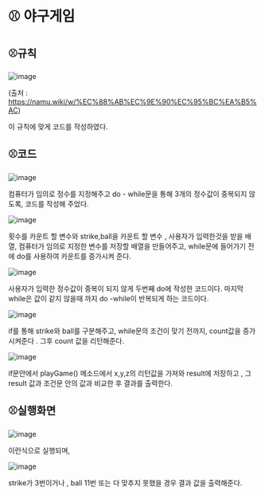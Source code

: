  # :baseball: 야구게임

## :baseball:규칙
![image](https://user-images.githubusercontent.com/93521131/173282617-03dcd89a-29a3-4d18-913a-1e8c4096441f.png)

(출처 : https://namu.wiki/w/%EC%88%AB%EC%9E%90%EC%95%BC%EA%B5%AC)

 이 규칙에 맞게 코드를 작성하였다.

 ## :baseball:코드

 ![image](https://user-images.githubusercontent.com/93521131/173283191-e1547bd7-08fb-4821-bd67-6f8c004d46cd.png)

컴퓨터가 임의로 정수를 지정해주고  do - while문을 통해 3개의 정수값이 중복되지 않도록, 코드를 작성해 주었다.

 ![image](https://user-images.githubusercontent.com/93521131/173283507-b67a0772-fe66-4862-90e0-83e9312ad87e.png)

횟수를 카운트 할 변수와 strike,ball을 카운트 할 변수 , 사용자가 입력한것을 받을 배열, 컴퓨터가 임의로 지정한 변수를 저장할 배열을 만들어주고,
while문에 들어가기 전에 do를 사용하여 카운트를 증가시켜 준다.

![image](https://user-images.githubusercontent.com/93521131/173283720-ead81800-e263-4d5e-8779-9c7b78526e19.png)

사용자가 입력한 정수값이 중복이 되지 않게 두번째 do에 작성한 코드이다. 마지막 while은 값이 같지 않을때 까지
 do -while이 반복되게 하는 코드이다.

![image](https://user-images.githubusercontent.com/93521131/173283990-5a02be21-3283-4128-a32a-4932d7ce0a29.png)

if를 통해 strike와 ball를 구분해주고, while문의 조건이 맞기 전까지, count값을 증가시켜준다 . 그후 count 값을 리턴해준다.

![image](https://user-images.githubusercontent.com/93521131/173284128-71542bcd-cb4e-4d47-8afb-6c20ac38ffc2.png)

if문안에서 playGame() 메소드에서 x,y,z의 리턴값을 가져와 result에 저장하고 , 그 result 값과 조건문 안의 값과 비교한 후 결과를 출력한다.

## :baseball:실행화면
![image](https://user-images.githubusercontent.com/93521131/173287098-330cb8c7-2ba3-4855-9f23-37244ceea176.png)

이런식으로 실행되며,

![image](https://user-images.githubusercontent.com/93521131/173287147-5f7ee96b-b8d4-4a5b-95ae-098bc2d34a73.png)

 strike가 3번이거나 , ball 11번 또는 다 맞추지 못했을 경우 결과 값을 출력해준다.
